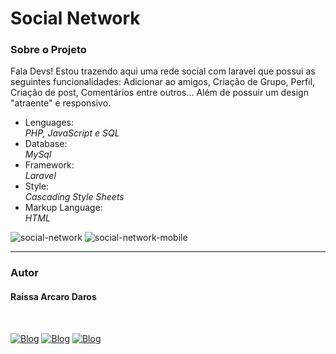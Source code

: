 # Social Network
<h3>Sobre o Projeto</h3>
<p>Fala Devs! Estou trazendo aqui uma rede social com laravel que possui as seguintes funcionalidades: Adicionar ao amigos, Criação de Grupo, Perfil, Criação de post, Comentários entre outros... Além de possuir um design "atraente" e responsivo.</p>

<ul>
  <li>Lenguages:</li>
  <i>PHP, JavaScript e SQL</i>
  
  <li>Database:</li>
  <i>MySql</i>
    
  <li>Framework:</li>
  <i>Laravel</i>
    
  <li>Style:</li>
  <i>Cascading Style Sheets</i>
  
  <li>Markup Language:</li>
  <i>HTML</i>
  
</ul>

![social-network](https://user-images.githubusercontent.com/82960240/142769246-10570bd8-b030-440f-98f1-cd0e7c7f116d.gif)
![social-network-mobile](https://user-images.githubusercontent.com/82960240/142769448-9126c853-0785-42f8-95e5-a5fc3c1afb54.gif)


<hr />
<h3>Autor</h3>
<h4>Raissa Arcaro Daros</h4>
<div style="display: inline_block;"><br>
   
[![Blog](https://img.shields.io/badge/Instagram-E4405F?style=for-the-badge&logo=instagram&logoColor=white)](https://www.instagram.com/raissa_dev/)
[![Blog](https://img.shields.io/badge/LinkedIn-0077B5?style=for-the-badge&logo=linkedin&logoColor=white)](https://www.linkedin.com/in/raissa-dev-69986a214/)
[![Blog](https://img.shields.io/badge/GitHub-100000?style=for-the-badge&logo=github&logoColor=white)](https://github.com/Raissadev/)  
   
</div>
